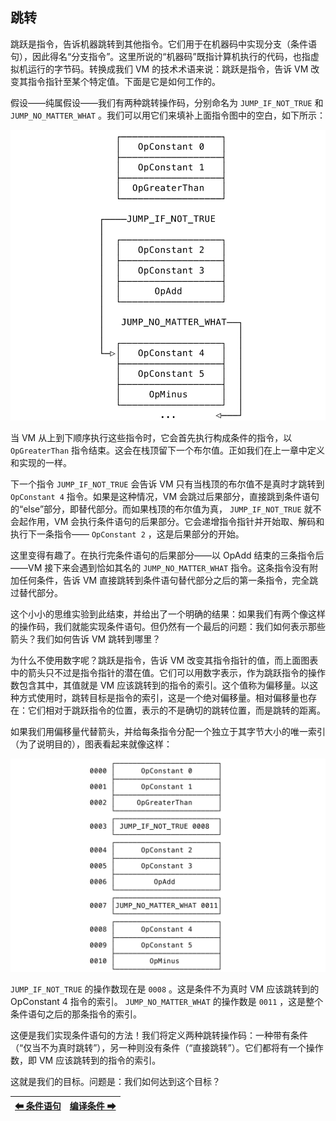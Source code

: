 ## 跳转

跳跃是指令，告诉机器跳转到其他指令。它们用于在机器码中实现分支（条件语句），因此得名“分支指令”。这里所说的“机器码”既指计算机执行的代码，也指虚拟机运行的字节码。转换成我们 VM 的技术术语来说：跳跃是指令，告诉 VM 改变其指令指针至某个特定值。下面是它是如何工作的。

假设——纯属假设——我们有两种跳转操作码，分别命名为 `JUMP_IF_NOT_TRUE` 和 `JUMP_NO_MATTER_WHAT` 。我们可以用它们来填补上面指令图中的空白，如下所示：

![操作栈](/pic/条件语句6.png)

当 VM 从上到下顺序执行这些指令时，它会首先执行构成条件的指令，以 `OpGreaterThan` 指令结束。这会在栈顶留下一个布尔值。正如我们在上一章中定义和实现的一样。

下一个指令 `JUMP_IF_NOT_TRUE` 会告诉 VM 只有当栈顶的布尔值不是真时才跳转到 `OpConstant 4` 指令。如果是这种情况，VM 会跳过后果部分，直接跳到条件语句的“else”部分，即替代部分。而如果栈顶的布尔值为真， `JUMP_IF_NOT_TRUE` 就不会起作用，VM 会执行条件语句的后果部分。它会递增指令指针并开始取、解码和执行下一条指令—— `OpConstant 2` ，这是后果部分的开始。

这里变得有趣了。在执行完条件语句的后果部分——以 OpAdd 结束的三条指令后——VM 接下来会遇到恰如其名的 `JUMP_NO_MATTER_WHAT` 指令。这条指令没有附加任何条件，告诉 VM 直接跳转到条件语句替代部分之后的第一条指令，完全跳过替代部分。

这个小小的思维实验到此结束，并给出了一个明确的结果：如果我们有两个像这样的操作码，我们就能实现条件语句。但仍然有一个最后的问题：我们如何表示那些箭头？我们如何告诉 VM 跳转到哪里？

为什么不使用数字呢？跳跃是指令，告诉 VM 改变其指令指针的值，而上面图表中的箭头只不过是指令指针的潜在值。它们可以用数字表示，作为跳跃指令的操作数包含其中，其值就是 VM 应该跳转到的指令的索引。这个值称为偏移量。以这种方式使用时，跳转目标是指令的索引，这是一个绝对偏移量。相对偏移量也存在：它们相对于跳跃指令的位置，表示的不是确切的跳转位置，而是跳转的距离。

如果我们用偏移量代替箭头，并给每条指令分配一个独立于其字节大小的唯一索引（为了说明目的），图表看起来就像这样：

![操作栈](/pic/条件语句7.png)

`JUMP_IF_NOT_TRUE` 的操作数现在是 `0008` 。这是条件不为真时 VM 应该跳转到的 OpConstant 4 指令的索引。 `JUMP_NO_MATTER_WHAT` 的操作数是 `0011` ，这是整个条件语句之后的那条指令的索引。

这便是我们实现条件语句的方法！我们将定义两种跳转操作码：一种带有条件（“仅当不为真时跳转”），另一种则没有条件（“直接跳转”）。它们都将有一个操作数，即 VM 应该跳转到的指令的索引。

这就是我们的目标。问题是：我们如何达到这个目标？

|[⬅ 条件语句](./25条件语句.md)|[编译条件 ➡](./27编译条件.md)|
| --- | --- |
